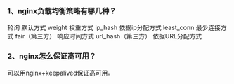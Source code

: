 ### 1、nginx负载均衡策略有哪几种？
轮询              默认方式
weight           权重方式
ip_hash          依据ip分配方式
least_conn       最少连接方式
fair（第三方）     响应时间方式
url_hash（第三方） 依据URL分配方式
### 2、nginx怎么保证高可用？
可以用nginx+keepalived保证高可用。
